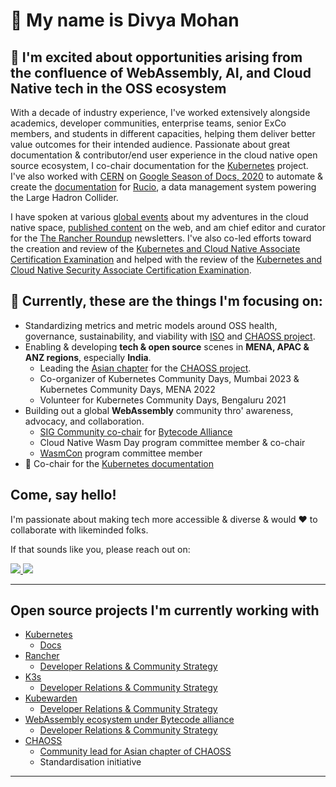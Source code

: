 # 👋 My name is Divya Mohan

## 🤩 I'm excited about opportunities arising from the confluence of WebAssembly, AI, and Cloud Native tech in the OSS ecosystem

<p>With a decade of industry experience, I've worked extensively alongside academics, developer communities, enterprise teams, senior ExCo members, and students in different capacities, helping them deliver better value outcomes for their intended audience. Passionate about great documentation & contributor/end user experience in the cloud native open source ecosystem, I co-chair documentation for the <a href=https://github.com/kubernetes/community/tree/master/sig-docs#chairs> Kubernetes</a> project. I've also worked with <a href="https://home.cern/">CERN</a> on <a href="https://github.com/divya-mohan0209/Google-Season-of-Docs-2020">Google Season of Docs, 2020</a> to automate & create the <a href="http://rucio.cern.ch/documentation/">documentation</a> for <a href="https://rucio.cern.ch/">Rucio</a>, a data management system powering the Large Hadron Collider.</p>

<p>I have spoken at various <a href="https://github.com/divya-mohan0209/talks">global events</a> about my adventures in the cloud native space, <a href="https://github.com/divya-mohan0209/published-content">published content</a> on the web, and am chief editor and curator for the <a href="https://www.linkedin.com/newsletters/the-rancher-roundup-7016056350380109824/">The Rancher Roundup</a> newsletters. I've also co-led efforts toward the creation and review of the <a href="https://www.cncf.io/certification/kcna/">Kubernetes and Cloud Native Associate Certification Examination</a> and helped with the review of the <a href="https://www.cncf.io/training/certification/kcsa/">Kubernetes and Cloud Native Security Associate Certification Examination</a>.</p>

## :eyes: Currently, these are the things I'm focusing on:

- Standardizing metrics and metric models around OSS health, governance, sustainability, and viability with [ISO](https://iso.org) and [CHAOSS project](https://chaoss.community).
- Enabling & developing **tech & open source** scenes in **MENA, APAC & ANZ regions**, especially **India**.
  - Leading the [Asian chapter](https://github.com/chaoss/chaoss-asia/) for the [CHAOSS project](https://chaoss.community).
  - Co-organizer of Kubernetes Community Days, Mumbai 2023 & Kubernetes Community Days, MENA 2022
  - Volunteer for Kubernetes Community Days, Bengaluru 2021
- Building out a global **WebAssembly** community thro' awareness, advocacy, and collaboration.
  - [SIG Community co-chair](https://github.com/bytecodealliance/governance/tree/main/SIGs/SIG-community) for [Bytecode Alliance](https://github.com/bytecodealliance/)
  - Cloud Native Wasm Day program committee member & co-chair
  - [WasmCon](https://events.linuxfoundation.org/wasmcon/) program committee member
- 📃 Co-chair for the [Kubernetes documentation](https://kubernetes.io)


## Come, say hello! 

I'm passionate about making tech more accessible & diverse & would ❤️ to collaborate with likeminded folks.

If that sounds like you, please reach out on: 

<a href="http://twitter.com/Divya_Mohan02">
  <img src="https://img.shields.io/twitter/follow/Divya_Mohan02?label=Twitter&logo=twitter&style=for-the-badge&color=blue" />
</a>


<a href="http://linkedin.com/in/divya-mohan0209">
  <img src="https://img.shields.io/badge/LinkedIn-0077B5?style=for-the-badge&logo=linkedin&logoColor=white" />
</a>


---

<h2> Open source projects I'm currently working with </h2>

- <a href="https://github.com/kubernetes">Kubernetes</a>
  - <a href="https://github.com/kubernetes/website/">Docs</a>
- <a href="https://github.com/rancher">Rancher</a>
  - <a href="https://github.com/SUSE-Rancher-Community/">Developer Relations & Community Strategy</a>
- <a href="https://github.com/k3s-io/docs">K3s</a>
  - <a href="https://github.com/SUSE-Rancher-Community/">Developer Relations & Community Strategy</a>
- <a href="https://github.com/kubewarden">Kubewarden</a>
  - <a href="https://github.com/SUSE-Rancher-Community/">Developer Relations & Community Strategy</a>
- <a href="https://github.com/bytecodealliance">WebAssembly ecosystem under Bytecode alliance</a>
  - <a href="https://github.com/SUSE-Rancher-Community/">Developer Relations & Community Strategy</a>
- <a href="https://github.com/chaoss">CHAOSS</a>
  - <a href="https://github.com/chaoss/chaoss-asia">Community lead for Asian chapter of CHAOSS</a>
  - Standardisation initiative
  
---

